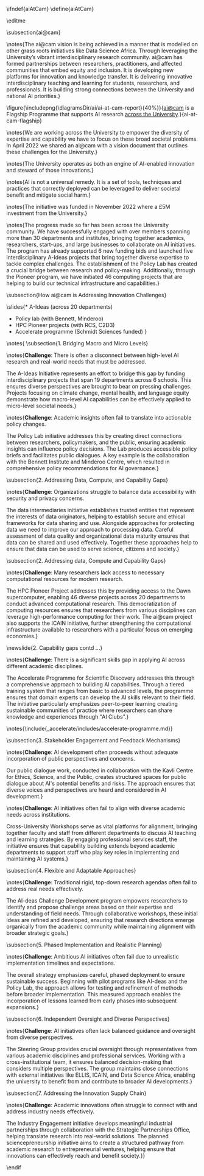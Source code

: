 \ifndef{aiAtCam}
\define{aiAtCam}

\editme

\subsection{ai@cam}

\notes{The ai@cam vision is being achieved in a manner that is modelled on other grass roots initiatives like Data Science Africa. Through leveraging the University’s vibrant interdisciplinary research community. ai@cam has formed partnerships between researchers, practitioners, and affected communities that embed equity and inclusion. It is developing new platforms for innovation and knowledge transfer. It is delivering innovative interdisciplinary teaching and learning for students, researchers, and professionals. It is building strong connections between the University and national AI priorities.}

\figure{\includepng{\diagramsDir/ai/ai-at-cam-report}{40%}}{[ai@cam](https://www.cam.ac.uk/system/files/aicam_review_april22.pdf) is a Flagship Programme that supports AI research [across the University](https://www.cam.ac.uk/stories/ai-at-cam).}{ai-at-cam-flagship}

\notes{We are working across the University to empower the diversity of expertise and capability we have to focus on these broad societal problems. In April 2022 we shared an ai@cam with a vision document that outlines these challenges for the University.}

\notes{The University operates as both an engine of AI-enabled innovation and steward of those innovations.}

\notes{AI is not a universal remedy. It is a set of tools, techniques and practices that correctly deployed can be leveraged to deliver societal benefit and mitigate social harm.}

\notes{The initiative was funded in November 2022 where a £5M investment from the University.}

\notes{The progress made so far has been across the University community. We have successfully engaged with over members spanning more than 30 departments and institutes, bringing together academics, researchers, start-ups, and large businesses to collaborate on AI initiatives. The program has already supported 6 new funding bids and launched five interdisciplinary A-Ideas projects that bring together diverse expertise to tackle complex challenges. The establishment of the Policy Lab has created a crucial bridge between research and policy-making. Additionally, through the Pioneer program, we have initiated 46 computing projects that are helping to build our technical infrastructure and capabilities.}


\subsection{How ai@cam is Addressing Innovation Challenges}

\slides{* A-Ideas (across 20 departments)
* Policy lab (with Bennett, Minderoo)
* HPC Pioneer projects (with RCS, C2D3)
* Accelerate programme (Schmidt Sciences funded)
}

\notes{
\subsection{1. Bridging Macro and Micro Levels}

\notes{**Challenge**: There is often a disconnect between high-level AI research and real-world needs that must be addressed.

The A-Ideas Initiative represents an effort to bridge this gap by funding interdisciplinary projects that span 19 departments across 6 schools. This ensures diverse perspectives are brought to bear on pressing challenges. Projects focusing on climate change, mental health, and language equity demonstrate how macro-level AI capabilities can be effectively applied to micro-level societal needs.}


\notes{**Challenge**: Academic insights often fail to translate into actionable policy changes.

The Policy Lab initiative addresses this by creating direct connections between researchers, policymakers, and the public, ensuring academic insights can influence policy decisions. The Lab produces accessible policy briefs and facilitates public dialogues. A key example is the collaboration with the Bennett Institute and Minderoo Centre, which resulted in comprehensive policy recommendations for AI governance.}

\subsection{2. Addressing Data, Compute, and Capability Gaps}

\notes{**Challenge**: Organizations struggle to balance data accessibility with security and privacy concerns.

The data intermediaries initiative establishes trusted entities that represent the interests of data originators, helping to establish secure and ethical frameworks for data sharing and use. Alongside approaches for protecting data we need to improve our approach to processing data. Careful assessment of data quality and organizational data maturity ensures that data can be shared and used effectively. Together these approaches help to ensure that data can be used to serve science, citizens and society.}


\subsection{2. Addressing data, Compute and Capability Gaps}

\notes{**Challenge**: Many researchers lack access to necessary computational resources for modern research.

The HPC Pioneer Project addresses this by providing access to the Dawn supercomputer, enabling 46 diverse projects across 20 departments to conduct advanced computational research. This democratization of computing resources ensures that researchers from various disciplines can leverage high-performance computing for their work. The ai@cam project also supports the ICAIN initiative, further strengthening the computational infrastructure available to researchers with a particular focus on emerging economies.}

\newslide{2. Capability gaps contd ...}

\notes{**Challenge**: There is a significant skills gap in applying AI across different academic disciplines.

The Accelerate Programme for Scientific Discovery addresses this through a comprehensive approach to building AI capabilities. Through a tiered training system that ranges from basic to advanced levels, the programme ensures that domain experts can develop the AI skills relevant to their field. The initiative particularly emphasizes peer-to-peer learning creating sustainable communities of practice where researchers can share knowledge and experiences through "AI Clubs".}

\notes{\include{_accelerate/includes/accelerate-programme.md}}

\subsection{3. Stakeholder Engagement and Feedback Mechanisms}

\notes{**Challenge**: AI development often proceeds without adequate incorporation of public perspectives and concerns.

Our public dialogue work, conducted in collaboration with the Kavli Centre for Ethics, Science, and the Public, creates structured spaces for public dialogue about AI's potential benefits and risks. The approach ensures that diverse voices and perspectives are heard and considered in AI development.}

\notes{**Challenge**: AI initiatives often fail to align with diverse academic needs across institutions.

Cross-University Workshops serve as vital platforms for alignment, bringing together faculty and staff from different departments to discuss AI teaching and learning strategies. By engaging professional services staff, the initiative ensures that capability building extends beyond academic departments to support staff who play key roles in implementing and maintaining AI systems.}

\subsection{4. Flexible and Adaptable Approaches}

\notes{**Challenge**: Traditional rigid, top-down research agendas often fail to address real needs effectively.

The AI-deas Challenge Development program empowers researchers to identify and propose challenge areas based on their expertise and understanding of field needs. Through collaborative workshops, these initial ideas are refined and developed, ensuring that research directions emerge organically from the academic community while maintaining alignment with broader strategic goals.}

\subsection{5. Phased Implementation and Realistic Planning}

\notes{**Challenge**: Ambitious AI initiatives often fail due to unrealistic implementation timelines and expectations.

The overall strategy emphasizes careful, phased deployment to ensure sustainable success. Beginning with pilot programs like AI-deas and the Policy Lab, the approach allows for testing and refinement of methods before broader implementation. This measured approach enables the incorporation of lessons learned from early phases into subsequent expansions.}

\subsection{6. Independent Oversight and Diverse Perspectives}

\notes{**Challenge**: AI initiatives often lack balanced guidance and oversight from diverse perspectives.

The Steering Group provides crucial oversight through representatives from various academic disciplines and professional services. Working with a cross-institutional team, it ensures balanced decision-making that considers multiple perspectives. The group maintains close connections with external initiatives like ELLIS, ICAIN, and Data Science Africa, enabling the university to benefit from and contribute to broader AI developments.}

\subsection{7. Addressing the Innovation Supply Chain}

\notes{**Challenge**: Academic innovations often struggle to connect with and address industry needs effectively.

The Industry Engagement initiative develops meaningful industrial partnerships through collaboration with the Strategic Partnerships Office, helping translate research into real-world solutions. The planned sciencepreneurship initiative aims to create a structured pathway from academic research to entrepreneurial ventures, helping ensure that innovations can effectively reach and benefit society.}}

\endif
